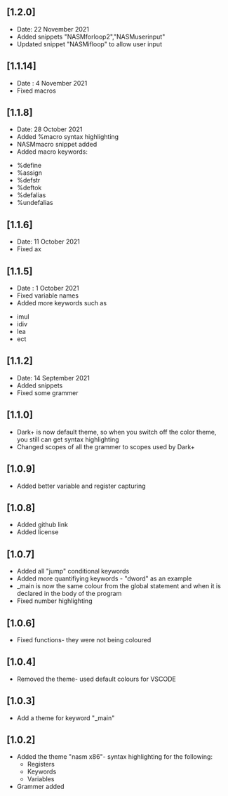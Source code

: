 ## [1.2.0]
- Date: 22 November 2021
- Added snippets "NASMforloop2","NASMuserinput"
- Updated snippet "NASMifloop" to allow user input

## [1.1.14]
- Date : 4 November 2021
- Fixed macros

## [1.1.8]
- Date: 28 October 2021
- Added %macro syntax highlighting
- NASMmacro snippet added
- Added macro keywords:
* %define
* %assign
* %defstr
* %deftok
* %defalias
* %undefalias

## [1.1.6]
- Date: 11 October 2021
- Fixed ax

## [1.1.5]
- Date : 1 October 2021
- Fixed variable names
- Added more keywords such as
* imul
* idiv
* lea
* ect

## [1.1.2]
- Date: 14 September 2021
- Added snippets
- Fixed some grammer

## [1.1.0]
- Dark+ is now default theme, so when you switch off the color theme, you still can get syntax highlighting
- Changed scopes of all the grammer to scopes used by Dark+

## [1.0.9]
- Added better variable and register capturing

## [1.0.8]
- Added github link
- Added license

## [1.0.7]
- Added all "jump" conditional keywords
- Added more quantifiying keywords - "dword" as an example
- _main is now the same colour from the global statement and when it is declared in the body of the program
- Fixed number highlighting

## [1.0.6]
- Fixed functions- they were not being coloured

## [1.0.4]
- Removed the theme- used default colours for VSCODE

## [1.0.3]
- Add a theme for keyword "_main"

## [1.0.2]
- Added the theme "nasm x86"- syntax highlighting for the following:
    - Registers
    - Keywords
    - Variables
- Grammer added